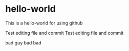 # hello-world
This is a hello-world for using github

Test editing file and commit
Test editing file and commit

bad guy
bad bad
